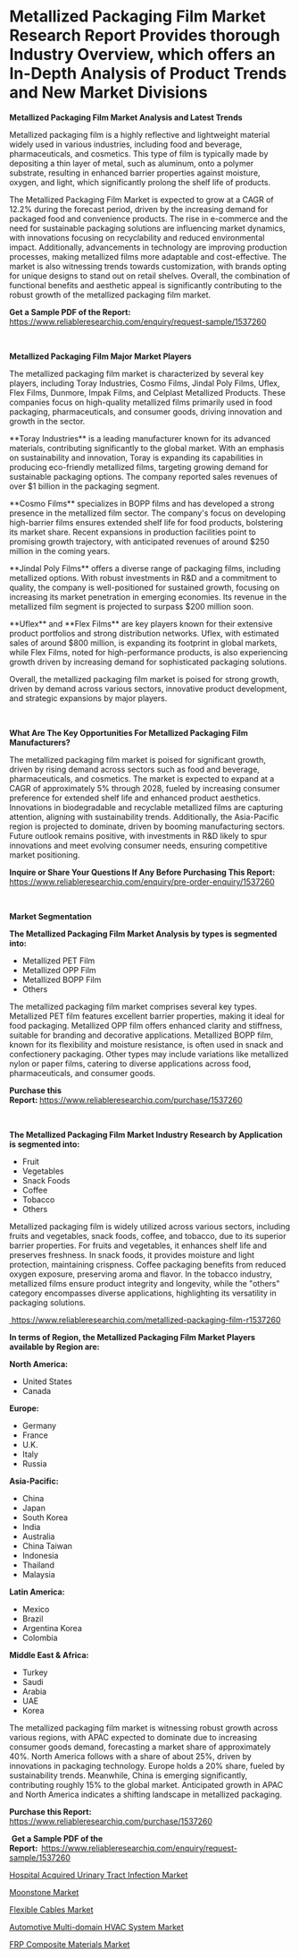 <p><h1>Metallized Packaging Film Market Research Report Provides thorough Industry Overview, which offers an In-Depth Analysis of Product Trends and New Market Divisions</h1></p><p><strong>Metallized Packaging Film Market Analysis and Latest Trends</strong></p>
<p><p>Metallized packaging film is a highly reflective and lightweight material widely used in various industries, including food and beverage, pharmaceuticals, and cosmetics. This type of film is typically made by depositing a thin layer of metal, such as aluminum, onto a polymer substrate, resulting in enhanced barrier properties against moisture, oxygen, and light, which significantly prolong the shelf life of products. </p><p>The Metallized Packaging Film Market is expected to grow at a CAGR of 12.2% during the forecast period, driven by the increasing demand for packaged food and convenience products. The rise in e-commerce and the need for sustainable packaging solutions are influencing market dynamics, with innovations focusing on recyclability and reduced environmental impact. Additionally, advancements in technology are improving production processes, making metallized films more adaptable and cost-effective. The market is also witnessing trends towards customization, with brands opting for unique designs to stand out on retail shelves. Overall, the combination of functional benefits and aesthetic appeal is significantly contributing to the robust growth of the metallized packaging film market.</p></p>
<p><strong>Get a Sample PDF of the Report:&nbsp;</strong> <a href="https://www.reliableresearchiq.com/enquiry/request-sample/1537260?utm_campaign=1117&utm_medium=2&utm_source=Github&utm_content=ia&utm_term=10122024&utm_id=metallized-packaging-film">https://www.reliableresearchiq.com/enquiry/request-sample/1537260</a></p>
<p>&nbsp;</p>
<p><strong>Metallized Packaging Film Major Market Players</strong></p>
<p><p>The metallized packaging film market is characterized by several key players, including Toray Industries, Cosmo Films, Jindal Poly Films, Uflex, Flex Films, Dunmore, Impak Films, and Celplast Metallized Products. These companies focus on high-quality metallized films primarily used in food packaging, pharmaceuticals, and consumer goods, driving innovation and growth in the sector.</p><p>**Toray Industries** is a leading manufacturer known for its advanced materials, contributing significantly to the global market. With an emphasis on sustainability and innovation, Toray is expanding its capabilities in producing eco-friendly metallized films, targeting growing demand for sustainable packaging options. The company reported sales revenues of over $1 billion in the packaging segment.</p><p>**Cosmo Films** specializes in BOPP films and has developed a strong presence in the metallized film sector. The company's focus on developing high-barrier films ensures extended shelf life for food products, bolstering its market share. Recent expansions in production facilities point to promising growth trajectory, with anticipated revenues of around $250 million in the coming years.</p><p>**Jindal Poly Films** offers a diverse range of packaging films, including metallized options. With robust investments in R&D and a commitment to quality, the company is well-positioned for sustained growth, focusing on increasing its market penetration in emerging economies. Its revenue in the metallized film segment is projected to surpass $200 million soon.</p><p>**Uflex** and **Flex Films** are key players known for their extensive product portfolios and strong distribution networks. Uflex, with estimated sales of around $800 million, is expanding its footprint in global markets, while Flex Films, noted for high-performance products, is also experiencing growth driven by increasing demand for sophisticated packaging solutions.</p><p>Overall, the metallized packaging film market is poised for strong growth, driven by demand across various sectors, innovative product development, and strategic expansions by major players.</p></p>
<p>&nbsp;</p>
<p><strong>What Are The Key Opportunities For Metallized Packaging Film Manufacturers?</strong></p>
<p><p>The metallized packaging film market is poised for significant growth, driven by rising demand across sectors such as food and beverage, pharmaceuticals, and cosmetics. The market is expected to expand at a CAGR of approximately 5% through 2028, fueled by increasing consumer preference for extended shelf life and enhanced product aesthetics. Innovations in biodegradable and recyclable metallized films are capturing attention, aligning with sustainability trends. Additionally, the Asia-Pacific region is projected to dominate, driven by booming manufacturing sectors. Future outlook remains positive, with investments in R&D likely to spur innovations and meet evolving consumer needs, ensuring competitive market positioning.</p></p>
<p><strong>Inquire or Share Your Questions If Any Before Purchasing This Report:</strong> <a href="https://www.reliableresearchiq.com/enquiry/pre-order-enquiry/1537260?utm_campaign=1117&utm_medium=2&utm_source=Github&utm_content=ia&utm_term=10122024&utm_id=metallized-packaging-film">https://www.reliableresearchiq.com/enquiry/pre-order-enquiry/1537260</a></p>
<p>&nbsp;</p>
<p><strong>Market Segmentation</strong></p>
<p><strong>The Metallized Packaging Film Market Analysis by types is segmented into:</strong></p>
<p><ul><li>Metallized PET Film</li><li>Metallized OPP Film</li><li>Metallized BOPP Film</li><li>Others</li></ul></p>
<p><p>The metallized packaging film market comprises several key types. Metallized PET film features excellent barrier properties, making it ideal for food packaging. Metallized OPP film offers enhanced clarity and stiffness, suitable for branding and decorative applications. Metallized BOPP film, known for its flexibility and moisture resistance, is often used in snack and confectionery packaging. Other types may include variations like metallized nylon or paper films, catering to diverse applications across food, pharmaceuticals, and consumer goods.</p></p>
<p><strong>Purchase this Report:&nbsp;</strong><a href="https://www.reliableresearchiq.com/purchase/1537260?utm_campaign=1117&utm_medium=2&utm_source=Github&utm_content=ia&utm_term=10122024&utm_id=metallized-packaging-film">https://www.reliableresearchiq.com/purchase/1537260</a></p>
<p>&nbsp;</p>
<p><strong>The Metallized Packaging Film Market Industry Research by Application is segmented into:</strong></p>
<p><ul><li>Fruit</li><li>Vegetables</li><li>Snack Foods</li><li>Coffee</li><li>Tobacco</li><li>Others</li></ul></p>
<p><p>Metallized packaging film is widely utilized across various sectors, including fruits and vegetables, snack foods, coffee, and tobacco, due to its superior barrier properties. For fruits and vegetables, it enhances shelf life and preserves freshness. In snack foods, it provides moisture and light protection, maintaining crispness. Coffee packaging benefits from reduced oxygen exposure, preserving aroma and flavor. In the tobacco industry, metallized films ensure product integrity and longevity, while the "others" category encompasses diverse applications, highlighting its versatility in packaging solutions.</p></p>
<p><a href="https://www.reliableresearchiq.com/metallized-packaging-film-r1537260?utm_campaign=1117&utm_medium=2&utm_source=Github&utm_content=ia&utm_term=10122024&utm_id=metallized-packaging-film">&nbsp;https://www.reliableresearchiq.com/metallized-packaging-film-r1537260</a></p>
<p><strong>In terms of Region, the Metallized Packaging Film Market Players available by Region are:</strong></p>
<p>
    <p> <strong> North America: </strong>
        <ul>
            <li>United States</li>
            <li>Canada</li>
        </ul>
        </p> 
    <p> <strong> Europe: </strong>
        <ul>
            <li>Germany</li>
            <li>France</li>
            <li>U.K.</li>
            <li>Italy</li>
            <li>Russia</li>
        </ul>
        </p> 
    <p> <strong> Asia-Pacific: </strong>
        <ul>
            <li>China</li>
            <li>Japan</li>
            <li>South Korea</li>
            <li>India</li>
            <li>Australia</li>
            <li>China Taiwan</li>
            <li>Indonesia</li>
            <li>Thailand</li>
            <li>Malaysia</li>
        </ul>
        </p> 
    <p> <strong> Latin America: </strong>
        <ul>
            <li>Mexico</li>
            <li>Brazil</li>
            <li>Argentina Korea</li>
            <li>Colombia</li>
        </ul>
        </p> 
    <p> <strong> Middle East & Africa: </strong>
        <ul>
            <li>Turkey</li>
            <li>Saudi</li>
            <li>Arabia</li>
            <li>UAE</li>
            <li>Korea</li>
        </ul>
    </p>
    </p>
<p><p>The metallized packaging film market is witnessing robust growth across various regions, with APAC expected to dominate due to increasing consumer goods demand, forecasting a market share of approximately 40%. North America follows with a share of about 25%, driven by innovations in packaging technology. Europe holds a 20% share, fueled by sustainability trends. Meanwhile, China is emerging significantly, contributing roughly 15% to the global market. Anticipated growth in APAC and North America indicates a shifting landscape in metallized packaging.</p></p>
<p><strong>Purchase this Report: </strong><a href="https://www.reliableresearchiq.com/purchase/1537260?utm_campaign=1117&utm_medium=2&utm_source=Github&utm_content=ia&utm_term=10122024&utm_id=metallized-packaging-film">https://www.reliableresearchiq.com/purchase/1537260</a></p>
<p>&nbsp;<strong>Get a Sample PDF of the Report:&nbsp;&nbsp;</strong><a href="https://www.reliableresearchiq.com/enquiry/request-sample/1537260?utm_campaign=1117&utm_medium=2&utm_source=Github&utm_content=ia&utm_term=10122024&utm_id=metallized-packaging-film">https://www.reliableresearchiq.com/enquiry/request-sample/1537260</a></p>
<p><strong></strong></p>
<p><p><a href="https://www.linkedin.com/pulse/thorough-examinati-insightronics-rah0f?utm_campaign=1117&utm_medium=2&utm_source=Github&utm_content=ia&utm_term=10122024&utm_id=metallized-packaging-film">Hospital Acquired Urinary Tract Infection Market</a></p><p><a href="https://www.linkedin.com/pulse/market-growth-moonstone-sector-2024-2031-emerging-trends-competitive-kzquc?utm_campaign=1117&utm_medium=2&utm_source=Github&utm_content=ia&utm_term=10122024&utm_id=metallized-packaging-film">Moonstone Market</a></p><p><a href="https://www.linkedin.com/pulse/market-report-clarion-insight-bvrmf?utm_campaign=1117&utm_medium=2&utm_source=Github&utm_content=ia&utm_term=10122024&utm_id=metallized-packaging-film">Flexible Cables Market</a></p><p><a href="https://github.com/macihodgin198888/Market-Research-Report-List-1/blob/main/automotive-multi-domain-hvac-system-market.md?utm_campaign=1117&utm_medium=2&utm_source=Github&utm_content=ia&utm_term=10122024&utm_id=metallized-packaging-film">Automotive Multi-domain HVAC System Market</a></p><p><a href="https://www.linkedin.com/pulse/c-hannibex-sqmmf?utm_campaign=1117&utm_medium=2&utm_source=Github&utm_content=ia&utm_term=10122024&utm_id=metallized-packaging-film">FRP Composite Materials Market</a></p></p>